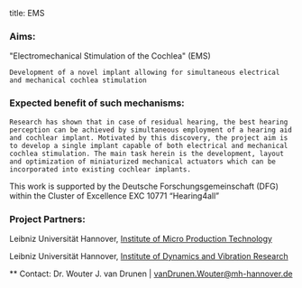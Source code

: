 title: EMS

### Aims:

"Electromechanical Stimulation of the Cochlea" (EMS)

    Development of a novel implant allowing for simultaneous electrical and mechanical cochlea stimulation 

### Expected benefit of such mechanisms:

    Research has shown that in case of residual hearing, the best hearing perception can be achieved by simultaneous employment of a hearing aid and cochlear implant. Motivated by this discovery, the project aim is to develop a single implant capable of both electrical and mechanical cochlea stimulation. The main task herein is the development, layout and optimization of miniaturized mechanical actuators which can be incorporated into existing cochlear implants.

This work is supported by the Deutsche Forschungsgemeinschaft (DFG) within the Cluster of Excellence EXC 10771 “Hearing4all”


### Project Partners: 

Leibniz Universität Hannover, [Institute of Micro Production Technology](http://www.impt.uni-hannover.de/das_impt.html?&L=1)

Leibniz Universität Hannover, [Institute of Dynamics and Vibration Research](http://www.ids.uni-hannover.de/ueber_uns.html?&L=1)


** Contact: Dr. Wouter J. van Drunen | vanDrunen.Wouter@mh-hannover.de
